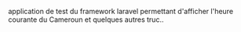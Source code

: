 application de test  du framework laravel permettant d'afficher l'heure courante du Cameroun et quelques autres truc.. 
